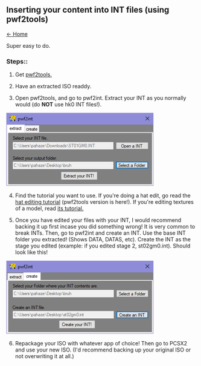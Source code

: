 ## Inserting your content into INT files (using pwf2tools)

[← Home](https://ptrguide.github.io)

Super easy to do. 

### Steps::

1. Get [pwf2tools.](https://ptrguide.github.io/pwf2tools-v12-beta2.zip)

2. Have an extracted ISO readdy.

3. Open pwf2tools, and go to pwf2int. Extract your INT as you normally would (do **NOT**  use hk0 INT files!).

![pwf2inte](./pwf2ext.png)

4. Find the tutorial you want to use. If you're doing a hat edit, go read the [hat editing tutorial](https://ptrguide.github.io/hat-editing) (pwf2tools version is here!). If you're editing textures of a model, read [its tutorial.](https://ptrguide.github.io/edit-textures-of-models) 

5. Once you have edited your files with your INT, I would recommend backing it up first incase you did something wrong! It is very common to break INTs. Then, go to pwf2int and create an INT. Use the base INT folder you extracted! (Shows DATA, DATAS, etc). Create the INT as the stage you edited (example: if you edited stage 2, st02gm0.int). Should look like this!

![pwf2intc](./pwf2create.png)

6. Repackage your ISO with whatever app of choice! Then go to PCSX2 and use your new ISO. (I'd recommend backing up your original ISO or not overwriting it at all.)